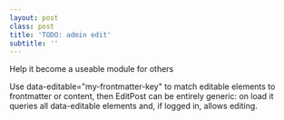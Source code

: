 ```yaml
---
layout: post
class: post
title: 'TODO: admin edit'
subtitle: ''
---
```


Help it become a useable module for others

Use data-editable="my-frontmatter-key" to match editable elements to frontmatter or content, then EditPost can be entirely generic: on load it queries all data-editable elements and, if logged in, allows editing.

